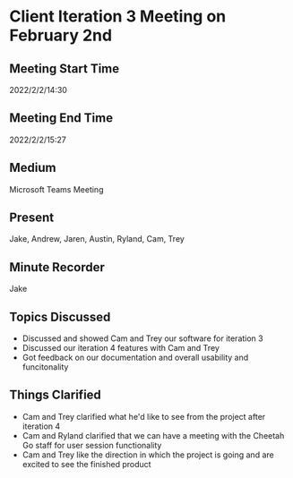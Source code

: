 # Client Iteration 3 Meeting on February 2nd
## Meeting Start Time
2022/2/2/14:30

## Meeting End Time
2022/2/2/15:27

## Medium
Microsoft Teams Meeting

## Present
Jake, Andrew, Jaren, Austin, Ryland, Cam, Trey

## Minute Recorder
Jake

## Topics Discussed
<ul>
    <li>Discussed and showed Cam and Trey our software for iteration 3
    <li>Discussed our iteration 4 features with Cam and Trey
    <li>Got feedback on our documentation and overall usability and funcitonality
</ul>

## Things Clarified
<ul>
    <li>Cam and Trey clarified what he'd like to see from the project after iteration 4
    <li>Cam and Ryland clarified that we can have a meeting with the Cheetah Go staff for user session functionality
    <li>Cam and Trey like the direction in which the project is going and are excited to see the finished product
</ul>